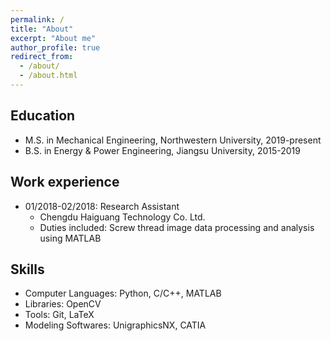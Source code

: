```yaml
---
permalink: /
title: "About"
excerpt: "About me"
author_profile: true
redirect_from: 
  - /about/
  - /about.html
---
```


## Education
* M.S. in Mechanical Engineering, Northwestern University, 2019-present
* B.S. in Energy & Power Engineering, Jiangsu University, 2015-2019

## Work experience
* 01/2018-02/2018: Research Assistant
  * Chengdu Haiguang Technology Co. Ltd.
  * Duties included: Screw thread image data processing and analysis using MATLAB
  
## Skills
* Computer Languages: Python, C/C++, MATLAB
* Libraries: OpenCV
* Tools: Git, LaTeX
* Modeling Softwares: UnigraphicsNX, CATIA